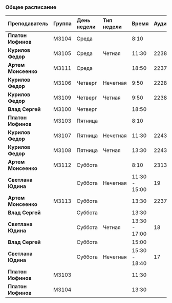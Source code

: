 
### Общее расписание

| Преподаватель        | Группа  | День недели | Тип недели | Время         | Аудитория | Примечание               |
| :------------------- | :------ | :---------- | :--------- | :------------ | :-------- | :----------------------- |
| **Платон Иофинов**   | M3104   | Среда       |            | 8:10          |           |                          |
| **Курилов Федор**    | M3105   | Среда       | Четная     | 11:30         | 2238      |                          |
| **Артем Моисеенко**  | M3111   | Среда       |            | 18:50         | 2237      |                          |
| **Курилов Федор**    | M3106   | Четверг     | Нечетная   | 9:50          | 2228      |                          |
| **Курилов Федор**    | M3109   | Четверг     | Четная     | 9:50          | 2238      |                          |
| **Влад Сергей**      | M3100   | Четверг     |            | 18:50         |           |                          |
| **Платон Иофинов**   | M3103   | Пятница     |            | 8:10          |           |                          |
| **Курилов Федор**    | M3107   | Пятница     | Нечетная   | 11:30         | 2243      |                          |
| **Курилов Федор**    | M3108   | Пятница     | Четная     | 13:30         | 2243      |                          |
| **Артем Моисеенко**  | M3112   | Суббота     |            | 8:10          | 2313      |                          |
| **Светлана Юдина**   |         | Суббота     | Нечетная   | 11:30 - 15:00 | 19        |                          |
| **Артем Моисеенко**  | M3113   | Суббота     |            | 13:30         | 2237      |                          |
| **Влад Сергей**      |         | Суббота     |            | 13:30         |           |                          |
| **Светлана Юдина**   |         | Суббота     | Четная     | 13:30 - 17:00 | 18        |                          |
| **Влад Сергей**      |         | Суббота     |            | 15:00         |           |                          |
| **Светлана Юдина**   |         | Суббота     | Нечетная   | 15:30 - 18:40 | 17        |                          |
| **Платон Иофинов**   | M3103   ||            | 11:30         |           |  |
| **Платон Иофинов**   | M3104   ||            | 13:30         |           |  |
